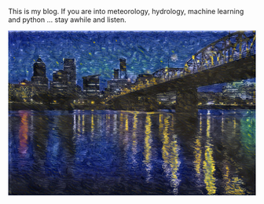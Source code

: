 This is my blog. If you are into meteorology, hydrology, machine learning and python ... stay awhile and listen.

![neural style transfer](https://raw.githubusercontent.com/pjbutcher/neural-style-transfer/master/example-outputs/pdx_1_starrynightrhone_clb1c1_sl15c2.png)

